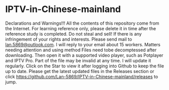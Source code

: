 # IPTV-in-Chinese-mainland
Declarations and Warnings!!!
All the contents of this repository come from the Internet. For learning reference only, please delete it in time after the reference study is completed. Do not steal and sell! If there is any infringement of your rights and interests. Please send mail to lan.5869@outlook.com. I will reply to your email about 15 workers.
Matters needing attention and using method
Files need tobe decomptessed after downloading. Then open it with a supported video player, such as Potplayer and IPTV Pro. Part of the file may be invalid at any time. I will update it regularly. Click on the Star to view it after logging into Github to keep the file up to date. 
Please get the latest updated files in the Releases section or click https://github.com/Lan-5869/IPTV-in-Chinese-mainland/releases to jump.
